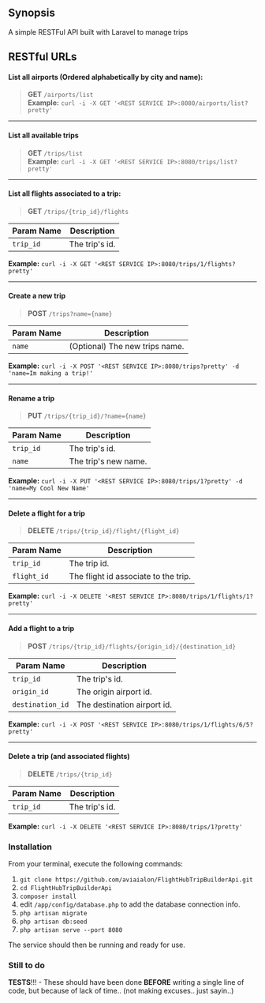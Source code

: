 ## Synopsis
A simple RESTFul API built with Laravel to manage trips

## RESTful URLs
#### List all airports (Ordered alphabetically by city and name):<br />

> **GET** `/airports/list`<br />
**Example:** `curl -i -X GET '<REST SERVICE IP>:8080/airports/list?pretty'`<br />
___


#### List all available trips<br />
> **GET** `/trips/list`<br />
**Example:** `curl -i -X GET '<REST SERVICE IP>:8080/trips/list?pretty'`<br />

___

#### List all flights associated to a trip:<br />
> **GET** `/trips/{trip_id}/flights`<br />

| Param Name | Description          |
| ------------- | ----------- |
| `trip_id`      | The trip's id.|
**Example:** `curl -i -X GET '<REST SERVICE IP>:8080/trips/1/flights?pretty'`<br />
___

#### Create a new trip<br />
> **POST** `/trips?name={name}`<br />

| Param Name | Description          |
| ------------- | ----------- |
| `name`      | (Optional) The new trips name.|
**Example:** `curl -i -X POST '<REST SERVICE IP>:8080/trips?pretty' -d 'name=Im making a trip!'`<br />

___

#### Rename a trip<br />
> **PUT** `/trips/{trip_id}/?name={name}`<br />

| Param Name | Description          |
| ------------- | ----------- |
| `trip_id`      | The trip's id.|
| `name`      | The trip's new name.|
**Example:** `curl -i -X PUT '<REST SERVICE IP>:8080/trips/1?pretty' -d 'name=My Cool New Name'`<br />
___

#### Delete a flight for a trip<br />
> **DELETE** `/trips/{trip_id}/flight/{flight_id}`<br />

| Param Name | Description          |
| ------------- | ----------- |                                              
| `trip_id`      | The trip id.|
| `flight_id`      | The flight id associate to the trip.|
**Example:** `curl -i -X DELETE '<REST SERVICE IP>:8080/trips/1/flights/1?pretty'`<br />
___

#### Add a flight to a trip<br />
> **POST** `/trips/{trip_id}/flights/{origin_id}/{destination_id}`<br />

| Param Name | Description          |
| ------------- | ----------- |
| `trip_id`      | The trip's id.|
| `origin_id`      | The origin airport id.|
| `destination_id`      | The destination airport id.|
**Example:** `curl -i -X POST '<REST SERVICE IP>:8080/trips/1/flights/6/5?pretty'`<br />
___

#### Delete a trip (and associated flights)<br />
> **DELETE** `/trips/{trip_id}`<br />

| Param Name | Description          |
| ------------- | ----------- |
| `trip_id`      | The trip's id.|
**Example:** `curl -i -X DELETE '<REST SERVICE IP>:8080/trips/1?pretty'`<br />


### Installation

From your terminal, execute the following commands:

1. `git clone https://github.com/aviaialon/FlightHubTripBuilderApi.git`
2. `cd FlightHubTripBuilderApi`
3. `composer install`
4. edit `/app/config/database.php` to add the database connection info.
5. `php artisan migrate`
6. `php artisan db:seed`
7. `php artisan serve --port 8080`

The service should then be running and ready for use.

### Still to do
**TESTS**!!! - These should have been done **BEFORE** writing a single line of code, but because of lack of time.. (not making excuses.. just sayin..)
